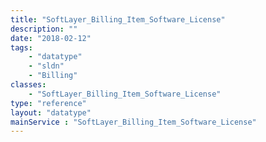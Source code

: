 ```yaml
---
title: "SoftLayer_Billing_Item_Software_License"
description: ""
date: "2018-02-12"
tags:
    - "datatype"
    - "sldn"
    - "Billing"
classes:
    - "SoftLayer_Billing_Item_Software_License"
type: "reference"
layout: "datatype"
mainService : "SoftLayer_Billing_Item_Software_License"
---
```

